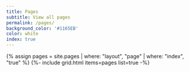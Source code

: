 ```yaml
---
title: Pages
subtitle: View all pages
permalink: /pages/
background_color: '#1165EB'
color: white
index: true
---
```

{% assign pages = site.pages | where: "layout", "page" | where: "index", "true" %}
{%- include grid.html items=pages list=true -%}


